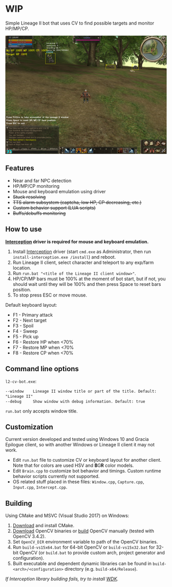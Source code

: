 # WIP

Simple Lineage II bot that uses CV to find possible targets and monitor HP/MP/CP.

[![Video](preview.png)](https://youtu.be/nNgeUZIxllY "Demonstration video")

## Features

* Near and far NPC detection
* HP/MP/CP monitoring
* Mouse and keyboard emulation using driver
* ~~Stuck resolving~~
* ~~TTS alarm subsystem (captcha, low HP, CP decreasing, etc.)~~
* ~~Custom behavior support (LUA scripts)~~
* ~~Buffs/debuffs monitoring~~

## How to use

**[Interception](https://github.com/oblitum/Interception) driver is required for mouse and keyboard emulation.**

1. Install [Interception](https://github.com/oblitum/Interception/releases) driver (start `cmd.exe` as Administrator, then run `install-interception.exe /install`) and reboot.
2. Run Lineage II client, select character and teleport to any exp/farm location.
3. Run `run.bat "<title of the Lineage II client window>"`.
4. HP/CP/MP bars must be 100% at the moment of bot start, but if not, you should wait until they will be 100% and then press Space to reset bars position.
5. To stop press ESC or move mouse.

Default keyboard layout:

* F1 - Primary attack
* F2 - Next target
* F3 - Spoil
* F4 - Sweep
* F5 - Pick up
* F6 - Restore HP when <70%
* F7 - Restore MP when <70%
* F8 - Restore CP when <70%

## Command line options

`l2-cv-bot.exe`:

```
--window    Lineage II window title or part of the title. Default: "Lineage II"
--debug     Show window with debug information. Default: true
```

`run.bat` only accepts window title.

## Customization

Current version developed and tested using Windows 10 and Gracia Epilogue client, so with another Windows or Lineage II client it may not work.

* Edit `run.bat` file to customize CV or keyboard layout for another client. Note that for colors are used HSV and **B**G**R** color models.
* Edit `Brain.cpp` to customize bot behavior and timings. Custom runtime behavior scripts currently not supported.
* OS related stuff placed in these files: `Window.cpp`, `Capture.cpp`, `Input.cpp`, `Intercept.cpp`.

## Building

Using CMake and MSVC (Visual Studio 2017) on Windows:

1. [Download](https://cmake.org/download/) and install CMake.
2. [Download](https://opencv.org/releases.html) OpenCV binaries or [build](https://github.com/opencv/opencv) OpenCV manually (tested with OpenCV 3.4.2).
3. Set `OpenCV_DIR` environment variable to path of the OpenCV binaries.
4. Run `build-vs15x64.bat` for 64-bit OpenCV or `build-vs15x32.bat` for 32-bit OpenCV (or `build.bat` to provide custom arch, project generator and configuration).
5. Built executable and dependent dynamic libraries can be found in `build-<arch>/<configuration>` directory (e.g. `build-x64/Release`).

*If Interception library building fails, try to install [WDK](https://www.microsoft.com/en-us/download/details.aspx?id=11800).*